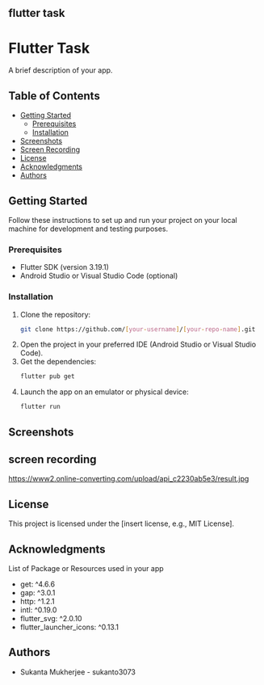 
## flutter task

# Flutter Task

A brief description of your app.

## Table of Contents

- [Getting Started](#getting-started)
  - [Prerequisites](#prerequisites)
  - [Installation](#installation)
- [Screenshots](#screenshots)
- [Screen Recording](#screen-recordings)
- [License](#license)
- [Acknowledgments](#acknowledgments)
- [Authors](#authors)

## Getting Started

Follow these instructions to set up and run your project on your local machine for development and testing purposes.

### Prerequisites

- Flutter SDK (version 3.19.1)
- Android Studio or Visual Studio Code (optional)

### Installation

1. Clone the repository:
    ```sh
    git clone https://github.com/[your-username]/[your-repo-name].git
    ```
2. Open the project in your preferred IDE (Android Studio or Visual Studio Code).
3. Get the dependencies:
    ```sh
    flutter pub get
    ```
4. Launch the app on an emulator or physical device:
    ```sh
    flutter run
    ```



## Screenshots


## screen recording
https://www2.online-converting.com/upload/api_c2230ab5e3/result.jpg

## License

This project is licensed under the [insert license, e.g., MIT License].

## Acknowledgments

List of Package or Resources used in your app

- get: ^4.6.6
- gap: ^3.0.1
- http: ^1.2.1
- intl: ^0.19.0
- flutter_svg: ^2.0.10
- flutter_launcher_icons: ^0.13.1

## Authors

- Sukanta Mukherjee - sukanto3073
